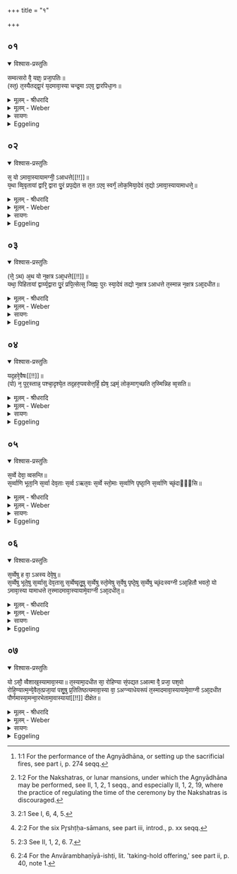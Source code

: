+++
title = "१"

+++


## ०१


<details open><summary>विश्वास-प्रस्तुतिः</summary>

सम्वत्सरो वै᳘ यज्ञः᳘ प्रजा᳘पतिः॥  
(स्त᳘) त᳘स्यैतद्द्वा᳘रं य᳘दमावा᳘स्या चन्द्र᳘मा ऽएव᳘ द्वारपिधा᳘नः॥
</details>

<details><summary>मूलम् - श्रीधरादि</summary>

सम्वत्सरो वै᳘ यज्ञः᳘ प्रजा᳘पतिः॥  
(स्त᳘) त᳘स्यैतद्द्वा᳘रं य᳘दमावा᳘स्या चन्द्र᳘मा ऽएव᳘ द्वारपिधा᳘नः॥
</details>

<details><summary>मूलम् - Weber</summary>

संवत्सरो वै᳘ यज्ञः᳘ प्रजा᳘पतिः॥  
त᳘स्यैतद्द्वा᳘रं य᳘दमावाॗस्या चन्द्र᳘मा एव᳘ द्वारपिधा᳘नः॥
</details>

<details><summary>सायणः</summary>

…
</details>

<details><summary>Eggeling</summary>

1. Verily, Prajāpati, the Sacrifice, is the Year: the night of new moon is its gate, and the moon itself is the bolt of the gate.
</details>


## ०२


<details open><summary>विश्वास-प्रस्तुतिः</summary>

स᳘ यो ऽमावा᳘स्यायामग्नी᳘ ऽआधत्ते[[!!]]॥  
य᳘था व्वि᳘वृतायां द्वारि᳘ द्वारा पु᳘रं प्रप᳘द्येत स त᳘त ऽएव᳘ स्वर्गं᳘ लोक᳘मिया᳘देवं त᳘द्यो ऽमावा᳘स्यायामाधत्ते᳘॥
</details>

<details><summary>मूलम् - श्रीधरादि</summary>

स᳘ यो ऽमावा᳘स्यायामग्नी᳘ ऽआधत्ते[[!!]]॥  
य᳘था व्वि᳘वृतायां द्वारि᳘ द्वारा पु᳘रं प्रप᳘द्येत स त᳘त ऽएव᳘ स्वर्गं᳘ लोक᳘मिया᳘देवं त᳘द्यो ऽमावा᳘स्यायामाधत्ते᳘॥
</details>

<details><summary>मूलम् - Weber</summary>

सॗ योऽमाॗवास्यायामग्नी᳘ आधत्ते᳟॥  
य᳘था वि᳘वृतायां द्वारि᳘ द्वारा पु᳘रम् प्रप᳘द्येत स त᳘त एव᳘ स्वर्गं᳘ लोक᳘मिया᳘देवं तॗद्योऽमावाॗस्यायामाधत्ते᳟॥
</details>

<details><summary>सायणः</summary>

…
</details>

<details><summary>Eggeling</summary>

2. And when one lays down the two fires at new moon [^egg_69],--even as one would enter a stronghold by the gate, when the gate is open, and would thence reach the world of heaven, so it is when one lays down the fires at new moon.

[^egg_69]: 1:1 For the performance of the Agnyādhāna, or setting up the sacrificial fires, see part i, p. 274 seqq.
</details>


## ०३


<details open><summary>विश्वास-प्रस्तुतिः</summary>

(त्ते᳘ ऽथ) अ᳘थ यो न᳘क्षत्र ऽआ᳘धत्ते[[!!]]॥  
यथा᳘ पिहितायां द्वार्य्य᳘द्वारा पु᳘रं प्रपि᳘त्सेत्स᳘ जिह्मः᳘ पुरः स्या᳘देवं तद्यो न᳘क्षत्र ऽआधत्ते त᳘स्मान्न न᳘क्षत्र ऽआ᳘दधीत॥
</details>

<details><summary>मूलम् - श्रीधरादि</summary>

(त्ते᳘ ऽथ) अ᳘थ यो न᳘क्षत्र ऽआ᳘धत्ते[[!!]]॥  
यथा᳘ पिहितायां द्वार्य्य᳘द्वारा पु᳘रं प्रपि᳘त्सेत्स᳘ जिह्मः᳘ पुरः स्या᳘देवं तद्यो न᳘क्षत्र ऽआधत्ते त᳘स्मान्न न᳘क्षत्र ऽआ᳘दधीत॥
</details>

<details><summary>मूलम् - Weber</summary>

अ᳘थ यो न᳘क्षत्र आधत्ते᳟॥  
यथा᳘पिहितायां द्वार्य᳘द्वारा पु᳘रम् प्रपि᳘त्सेत्स᳘ जिह्मः᳘ पुरः स्या᳘देवं तद्यो न᳘क्षत्र आधत्ते त᳘स्मान्न न᳘क्षत्र आ᳘दधीत॥
</details>

<details><summary>सायणः</summary>

…
</details>

<details><summary>Eggeling</summary>

2. And if one lays down the fires under a (special) asterism [^egg_70],--just as if one tried to enter a stronghold, when the gate is closed, in some other way than through the gate, and failed to get inside the stronghold, so it is when one lays down the fires under an asterism: let him therefore not lay down the fires under an asterism.

[^egg_70]: 1:2 For the Nakshatras, or lunar mansions, under which the Agnyādhāna may be performed, see II, 1, 2, 1 seqq., and especially II, 1, 2, 19, where the practice of regulating the time of the ceremony by the Nakshatras is discouraged.
</details>


## ०४


<details open><summary>विश्वास-प्रस्तुतिः</summary>

यद᳘हरे᳘वैषः[[!!]]॥  
(पो) न᳘ पुर᳘स्तान्न᳘ पश्चा᳘दृश्ये᳘त तद᳘हरु᳘पवसेत्त᳘र्हि᳘ ह्येष᳘ ऽइमं᳘ लोक᳘माग᳘च्छति त᳘स्मिन्निह व्व᳘सति॥
</details>

<details><summary>मूलम् - श्रीधरादि</summary>

यद᳘हरे᳘वैषः[[!!]]॥  
(पो) न᳘ पुर᳘स्तान्न᳘ पश्चा᳘दृश्ये᳘त तद᳘हरु᳘पवसेत्त᳘र्हि᳘ ह्येष᳘ ऽइमं᳘ लोक᳘माग᳘च्छति त᳘स्मिन्निह व्व᳘सति॥
</details>

<details><summary>मूलम् - Weber</summary>

यद᳘हरेॗवैषः᳟॥  
न᳘ पुर᳘स्तान्न᳘ पश्चा᳘द्दृश्ये᳘त तद᳘हरु᳘पवसेत्त᳘र्हिॗ ह्येष᳘ इमं᳘ लोक᳘माग᳘छति त᳘स्मिन्निह व᳘सति॥
</details>

<details><summary>सायणः</summary>

…
</details>

<details><summary>Eggeling</summary>

4. On the same day on which that one (the moon) should not be seen either in the east or in the west,

let him fast, for it is then that he (the moon) comes to this world [^egg_71], and on that (day) he abides here (on the sacrificial ground).

[^egg_71]: 2:1 See I, 6, 4, 5.
</details>


## ०५


<details open><summary>विश्वास-प्रस्तुतिः</summary>

स᳘र्व्वे देवा᳘ व्वसन्ति॥  
स᳘र्व्वाणि भूता᳘नि स᳘र्व्वा देव᳘ताः स᳘र्व्व ऽऋत᳘वः स᳘र्व्वे स्तो᳘माः स᳘र्व्वाणि पृष्ठा᳘नि स᳘र्व्वाणि च्छं᳘दाᳫँ᳭सि॥
</details>

<details><summary>मूलम् - श्रीधरादि</summary>

स᳘र्व्वे देवा᳘ व्वसन्ति॥  
स᳘र्व्वाणि भूता᳘नि स᳘र्व्वा देव᳘ताः स᳘र्व्व ऽऋत᳘वः स᳘र्व्वे स्तो᳘माः स᳘र्व्वाणि पृष्ठा᳘नि स᳘र्व्वाणि च्छं᳘दाᳫँ᳭सि॥
</details>

<details><summary>मूलम् - Weber</summary>

स᳘र्वे देवा᳘ वसन्ति॥  
स᳘र्वाणि भूता᳘नि स᳘र्वा देव᳘ताः स᳘र्व ऋत᳘वः स᳘र्वे स्तो᳘माः स᳘र्वाणि पृष्ठा᳘नि स᳘र्वाणि छ᳘न्दांसि॥
</details>

<details><summary>सायणः</summary>

…
</details>

<details><summary>Eggeling</summary>

5. And all the gods abide (here), all the spirits, all the deities, all the seasons, all the Stomas (hymn-forms), all the Pr̥shṭḥas [^egg_72], and all the metres.

[^egg_72]: 2:2 For the six Pr̥shṭḥa-sāmans, see part iii, introd., p. xx seqq.
</details>


## ०६


<details open><summary>विश्वास-प्रस्तुतिः</summary>

स᳘र्व्वेषु ह वा᳘ ऽअस्य देवे᳘षु॥  
स᳘र्व्वेषु भूते᳘षु स᳘र्व्वासु देव᳘तासु स᳘र्व्वेष्वृतु᳘षु स᳘र्व्वेषु स्तो᳘मेषु स᳘र्वेषु पृष्ठे᳘षु स᳘र्व्वेषु च्छं᳘दःस्वग्नी ऽआ᳘हितौ भवतो᳘ यो ऽमावा᳘स्या यामाधत्ते त᳘स्मादमावा᳘स्यायामे᳘वाग्नी ऽआ᳘दधीत᳘॥
</details>

<details><summary>मूलम् - श्रीधरादि</summary>

स᳘र्व्वेषु ह वा᳘ ऽअस्य देवे᳘षु॥  
स᳘र्व्वेषु भूते᳘षु स᳘र्व्वासु देव᳘तासु स᳘र्व्वेष्वृतु᳘षु स᳘र्व्वेषु स्तो᳘मेषु स᳘र्वेषु पृष्ठे᳘षु स᳘र्व्वेषु च्छं᳘दःस्वग्नी ऽआ᳘हितौ भवतो᳘ यो ऽमावा᳘स्या यामाधत्ते त᳘स्मादमावा᳘स्यायामे᳘वाग्नी ऽआ᳘दधीत᳘॥
</details>

<details><summary>मूलम् - Weber</summary>

स᳘र्वेषु ह वा᳘ अस्य देवे᳘षु॥  
स᳘र्वेषु भूते᳘षु स᳘र्वासु देव᳘तासु स᳘र्वेष्वृतु᳘षु स᳘र्वेषु स्तो᳘मेषु स᳘र्वेषु पृष्ठे᳘षु स᳘र्वेषु छ᳘न्दःस्वग्नी आ᳘हितौ भवतोॗ योऽमावाॗस्यायामाधत्ते त᳘स्मादमावाॗस्यायामेॗवाग्नी आ᳘दधीत॥
</details>

<details><summary>सायणः</summary>

…
</details>

<details><summary>Eggeling</summary>

6. And, verily, it is for all the gods, for all spirits, for all deities, for all seasons, for all Stomas, for all Pr̥shṭḥas, and for all metres that the fires of him are laid down who lays them down at new moon: he should therefore lay them down at new moon.
</details>


## ०७


<details open><summary>विश्वास-प्रस्तुतिः</summary>

यो ऽसौ᳘ व्वैशाख᳘स्यामावा᳘स्या॥ 
त᳘स्यामा᳘दधीत सा᳘ रोहिण्या सं᳘पद्यत ऽआत्मा वै᳘ प्रजा᳘ पश᳘वो रोहि᳘ण्यात्म᳘न्ये᳘वैत᳘त्प्रजा᳘यां पशु᳘षु प्र᳘तितिष्ठत्यमावा᳘स्या वा᳘ ऽअग्न्याधेयरूपं त᳘स्मादमावा᳘स्यायामे᳘वाग्नी ऽआ᳘दधीत पौर्णमास्या᳘मन्वा᳘रभेतामा᳘वास्यायां[[!!]] दीक्षेत॥
</details>

<details><summary>मूलम् - श्रीधरादि</summary>

यो ऽसौ᳘ व्वैशाख᳘स्यामावा᳘स्या॥ 
त᳘स्यामा᳘दधीत सा᳘ रोहिण्या सं᳘पद्यत ऽआत्मा वै᳘ प्रजा᳘ पश᳘वो रोहि᳘ण्यात्म᳘न्ये᳘वैत᳘त्प्रजा᳘यां पशु᳘षु प्र᳘तितिष्ठत्यमावा᳘स्या वा᳘ ऽअग्न्याधेयरूपं त᳘स्मादमावा᳘स्यायामे᳘वाग्नी ऽआ᳘दधीत पौर्णमास्या᳘मन्वा᳘रभेतामा᳘वास्यायां[[!!]] दीक्षेत॥
</details>

<details><summary>मूलम् - Weber</summary>

योऽसौ᳘ वैशाख᳘स्यामावाॗस्या त᳘स्यामा᳘दधीत सा᳘ रोहिण्या स᳘म्पद्यत आत्मा वै प्रजा᳘ पश᳘वो रोहिॗण्यात्म᳘न्येॗवैत᳘त्प्रजा᳘याम् पशु᳘षु प्र᳘तितिष्ठत्यमावाॗस्या वा᳘ अग्न्याधेयरूपं त᳘स्मादमावाॗस्यायामेॗवाग्नी आ᳘दधीत पौर्णमास्या᳘मन्वा᳘रभेतामावाॗस्यायां दीक्षेत॥
</details>

<details><summary>सायणः</summary>

…
</details>

<details><summary>Eggeling</summary>

7. He may lay down the fires on the new moon which falls in the (month) Vaiśākha, for that coincides with the Rohiṇī (asterism); for the Rohiṇī means the self, offspring and cattle [^egg_73]: he thus becomes established in a self, in offspring and cattle. But, indeed, the new moon is the form of the Agnyādheya: let him therefore lay down the fires at new moon;--let him perform the preliminary ceremony [^egg_74] at full moon, and the initiation ceremony at new moon.

[^egg_73]: 2:3 See II, 1, 2, 6. 7.

[^egg_74]: 2:4 For the Anvārambhaṇīyā-ishṭi, lit. 'taking-hold offering,' see part ii, p. 40, note 1.
</details>

